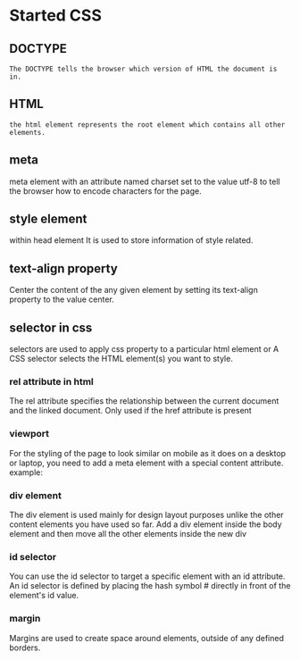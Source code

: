 # Started CSS
## DOCTYPE
    The DOCTYPE tells the browser which version of HTML the document is in.
## HTML
    the html element represents the root element which contains all other elements.
## meta
   meta element with an attribute named charset set to the value utf-8 to tell the browser how to encode characters for the page.
## style element
   within head element
   It is used to store information of style related.
## text-align property
   Center the content of the any given element by setting its text-align property to the value center.

## selector in css
   selectors are used to apply css property to a particular html element
   or A CSS selector selects the HTML element(s) you want to style.

### rel attribute in html
   The rel attribute specifies the relationship between the current document and the linked document. Only used if the href attribute is present

### viewport
   For the styling of the page to look similar on mobile as it does on a desktop or laptop, you need to add a meta element with a special content attribute.
   example: <meta name="viewport" content="width=device-width, initial-scale=1.0" />
### div element
   The div element is used mainly for design layout purposes unlike the other content elements you have used so far. Add a div element inside the body element and then move all the other elements inside the new div

### id selector
   You can use the id selector to target a specific element with an id attribute. An id selector is defined by placing the hash symbol # directly in front of the element's id value.

### margin
   Margins are used to create space around elements, outside of any defined borders.
